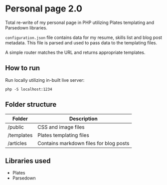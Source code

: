 # Personal page 2.0

Total re-write of my personal page in PHP utilizing Plates templating and Parsedown libraries.

`configuration.json` file contains data for my resume, skills list and blog post metadata. This file is parsed and used to pass data to the templating files.

A simple router matches the URL and returns appropriate templates.

## How to run

Run locally utilizing in-built live server:

`php -S localhost:1234`

## Folder structure

|Folder|Description|
|----|----|
|/public|CSS and image files|
|/templates|Plates templating files|
|/articles|Contains markdown files for blog posts|

## Libraries used

- Plates
- Parsedown
